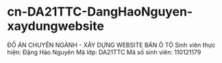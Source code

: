 # cn-DA21TTC-DangHaoNguyen-xaydungwebsite
ĐỒ ÁN CHUYÊN NGÀNH - XÂY DỰNG WEBSITE BÁN Ô TÔ
Sinh viên thực hiện: Đặng Hào Nguyên
Mã lớp: DA21TTC
Mã số sinh viên: 110121179
